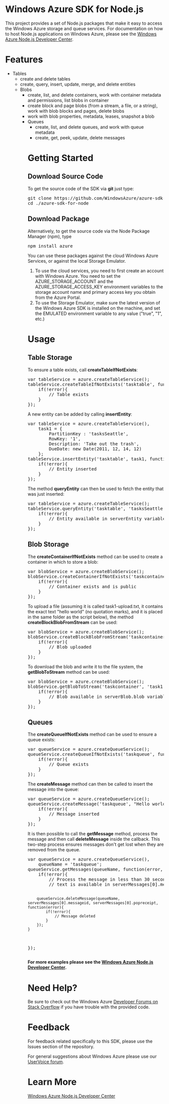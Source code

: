 <h1>Windows Azure SDK for Node.js</h1>
<p>This project provides a set of Node.js packages that make it easy to access
the Windows Azure storage and queue services. For documentation on how
to host Node.js applications on Windows Azure, please see the
<a href="http://www.windowsazure.com/en-us/develop/nodejs/">Windows Azure
Node.js Developer Center</a>.</p>

<h1>Features</h1>
<ul>
    <li>Tables
        <ul>
            <li>create and delete tables</li>
            <li>create, query, insert, update, merge, and delete entities</li>
    </li>
    <li>Blobs
        <ul>
            <li>create, list, and delete containers, work with container metadata
            and permissions, list blobs in container</li>
            <li>create block and page blobs (from a stream, a file, or a string),
            work with blob blocks and pages, delete blobs</li>
            <li>work with blob properties, metadata, leases, snapshot a blob</li>
    </li>
    <li>Queues
        <ul>
            <li>create, list, and delete queues, and work with queue metadata</li>
            <li>create, get, peek, update, delete messages</li>
    </li>
</ul>

<h1>Getting Started</h1>
<h2>Download Source Code</h2>
<p>To get the source code of the SDK via <strong>git</strong> just type:<br/>
<pre>git clone https://github.com/WindowsAzure/azure-sdk-for-node.git<br/>cd ./azure-sdk-for-node</pre>
</p>

<h2>Download Package</h2>
<p>Alternatively, to get the source code via the Node Package Manager (npm), type<br/>
<pre>npm install azure</pre>
<p>You can use these packages against the cloud Windows Azure Services, or against
the local Storage Emulator.</p>
<ol>
    <li>To use the cloud services, you need to first create an account with
    Windows Azure. You need to set the AZURE_STORAGE_ACCOUNT and the AZURE_STORAGE_ACCESS_KEY
    environment variables to the storage account name and primary access key you
    obtain from the Azure Portal.</li>
    <li>To use the Storage Emulator, make sure the latest version of the
    Windows Azure SDK is installed on the machine, and set the EMULATED environment
    variable to any value ("true", "1", etc.)</li>
</ol>

<h1>Usage</h1>
<h2>Table Storage</h2>
<p>To ensure a table exists, call <strong>createTableIfNotExists</strong>:</p>
<pre>
var tableService = azure.createTableService();
tableService.createTableIfNotExists('tasktable', function(error){
    if(!error){
        // Table exists
    }
});
</pre>
<p>A new entity can be added by calling <strong>insertEntity</strong>:</p>
<pre>
var tableService = azure.createTableService(),
    task1 = {
        PartitionKey : 'tasksSeattle',
        RowKey: '1',
        Description: 'Take out the trash',
        DueDate: new Date(2011, 12, 14, 12) 
    };
tableService.insertEntity('tasktable', task1, function(error){ 
    if(!error){
        // Entity inserted
    }
});
</pre>
<p>The method <strong>queryEntity</strong> can then be used to fetch the entity that was just inserted:</p>
<pre>
var tableService = azure.createTableService();
tableService.queryEntity('tasktable', 'tasksSeattle', '1', function(error, serverEntity){
    if(!error){
        // Entity available in serverEntity variable
    }
});
</pre> 
<h2>Blob Storage</h2>
<p>The <strong>createContainerIfNotExists</strong> method can be used to create a 
container in which to store a blob:</p>
<pre>
var blobService = azure.createBlobService();
blobService.createContainerIfNotExists('taskcontainer', {publicAccessLevel : 'blob'}, function(error){
    if(!error){
        // Container exists and is public
    }
});
</pre>
<p>To upload a file (assuming it is called task1-upload.txt, it contains the exact text "hello world" (no quotation marks), and it is placed in the same folder as the script below), the method <strong>createBlockBlobFromStream</strong> can be used:</p>
<pre>
var blobService = azure.createBlobService();
blobService.createBlockBlobFromStream('taskcontainer', 'task1', fs.createReadStream('task1-upload.txt'), 11, function(error){
    if(!error){
        // Blob uploaded
    }
});
</pre>
<p>To download the blob and write it to the file system, the <strong>getBlobToStream</strong> method can be used:</p>
<pre>
var blobService = azure.createBlobService();
blobService.getBlobToStream('taskcontainer', 'task1', fs.createWriteStream('task1-download.txt'), function(error, serverBlob){
    if(!error){
        // Blob available in serverBlob.blob variable
    }
});
</pre>
<h2>Queues</h2>
<p>The <strong>createQueueIfNotExists</strong> method can be used to ensure a queue exists:</p>
<pre>
var queueService = azure.createQueueService();
queueService.createQueueIfNotExists('taskqueue', function(error){
    if(!error){
        // Queue exists
    }
});
</pre>
<p>The <strong>createMessage</strong> method can then be called to insert the message into the queue:</p>
<pre>
var queueService = azure.createQueueService();
queueService.createMessage('taskqueue', "Hello world!", function(error){
    if(!error){
        // Message inserted
    }
});
</pre>
<p>It is then possible to call the <strong>getMessage</strong> method, process the message and then call <strong>deleteMessage</strong> inside the callback. This two-step process ensures messages don't get lost when they are removed from the queue.</p>
<pre>
var queueService = azure.createQueueService(),
    queueName = 'taskqueue';
queueService.getMessages(queueName, function(error, serverMessages){
    if(!error){
        // Process the message in less than 30 seconds, the message
        // text is available in serverMessages[0].messagetext 

        queueService.deleteMessage(queueName, serverMessages[0].messageid, serverMessages[0].popreceipt, function(error){
            if(!error){
                // Message deleted
            }
        });
    }
});
</pre>
<p><strong>For more examples please see the <a href="http://www.windowsazure.com/en-us/develop/nodejs/">
Windows Azure Node.js Developer Center</a>.</strong></p>

<h1>Need Help?</h1>
<p>Be sure to check out the Windows Azure <a href="http://go.microsoft.com/fwlink/?LinkId=234489">
Developer Forums on Stack Overflow</a> if you have trouble with the provided code.</p>

<h1>Feedback</h1>
<p>For feedback related specifically to this SDK, please use the Issues
section of the repository.</p>
<p>For general suggestions about Windows Azure please use our
<a href="http://www.mygreatwindowsazureidea.com/forums/34192-windows-azure-feature-voting">UserVoice forum</a>.</p>

<h1>Learn More</h1>
<a href="http://www.windowsazure.com/en-us/develop/nodejs/">Windows Azure Node.js Developer Center</a>
